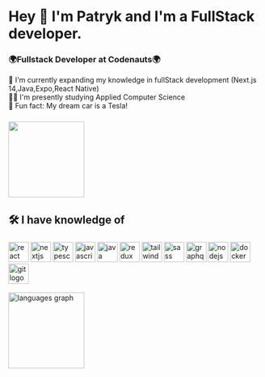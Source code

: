 <h1 align="left">Hey 👋 I'm Patryk and I'm a FullStack developer.</h1>

###

<h3>🌍Fullstack Developer at Codenauts🌍</h3>
🧠 I'm currently expanding my knowledge in fullStack development (Next.js 14,Java,Expo,React Native)<br>
👩‍💻 I'm presently studying Applied Computer Science<br>
🎲 Fun fact: My dream car is a Tesla!<br>


###

<div align="left">
  <img height="150" src="https://media.giphy.com/media/v1.Y2lkPTc5MGI3NjExeDJhanJ1dGM5MHBrYjRucWs3NHRib2tlY21tbWl3NXc3cnp5eXJvNyZlcD12MV9pbnRlcm5hbF9naWZfYnlfaWQmY3Q9Zw/gLREH1v1Z78tJckuii/giphy.gif"  />
</div>

###

<h2 align="left">🛠 I have knowledge of</h2>

###

<div>

 <img src="https://skillicons.dev/icons?i=react" height="40" alt="react logo" />
 
 <img src="https://skillicons.dev/icons?i=nextjs" height="40" alt="nextjs logo" />

 <img src="https://skillicons.dev/icons?i=ts" height="40" alt="typescript logo" />
 
 <img src="https://skillicons.dev/icons?i=js" height="40" alt="javascript logo" />
 
 <img src="https://skillicons.dev/icons?i=java" height="40" alt="java logo"  />

 <img src="https://skillicons.dev/icons?i=redux" height="40" alt="redux logo"  />

 <img src="https://skillicons.dev/icons?i=tailwind" height="40" alt="tailwindcss logo" />

 <img src="https://skillicons.dev/icons?i=sass" height="40" alt="sass logo" />

 <img src="https://skillicons.dev/icons?i=graphql" height="40" alt="graphql logo"  />

 <img src="https://skillicons.dev/icons?i=nodejs" height="40" alt="nodejs logo" />

 <img src="https://skillicons.dev/icons?i=docker" height="40" alt="docker logo"  />
 
 <img src="https://skillicons.dev/icons?i=git" height="40" alt="git logo"  />

</div>

<br clear="both">

<img src="https://github-readme-stats.vercel.app/api/top-langs?locale=en&hide_title=false&layout=compact&card_width=320&langs_count=5&theme=shades-of-purple&hide_border=false&username=Patrykkm" height="150" alt="languages graph"  />







